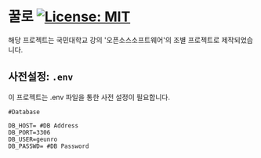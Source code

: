 # 꿀로 [![License: MIT](https://img.shields.io/badge/License-MIT-yellow.svg)](https://opensource.org/licenses/MIT)

해당 프로젝트는 국민대학교 강의 '오픈소스소프트웨어'의 조별 프로젝트로 제작되었습니다.
## 사전설정: ```.env```
이 프로젝트는 .env 파일을 통한 사전 설정이 필요합니다.

```
#Database

DB_HOST= #DB Address
DB_PORT=3306
DB_USER=geunro
DB_PASSWD= #DB Password
```


